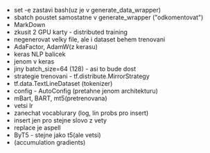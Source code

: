- set -e zastavi bash(uz je v generate_data_wrapper)
- sbatch poustet samostatne v generate_wrapper ("odkomentovat")
- MarkDown
- zkusit 2 GPU karty - distributed training
- negenerovat velky file, ale i dataset behem trenovani
- AdaFactor, AdamW(z kerasu)
- keras NLP balicek
- jenom v keras
- jiny batch_size=64 (128) - asi to bude dost
- strategie trenovani - tf.distribute.MirrorStrategy
- tf.data.TextLineDataset (tokenizer)
- config - AutoConfig (pretahne jenom architekturu)
- mBart, BART, mt5(pretrenovana)
- vetsi lr
- zanechat vocablurary (log, lin probs pro insert)
- insert jen pro stejne slovo z vety
- replace je aspell
- ByT5 - stejne jako t5(ale vetsi)
- (accumulation gradients)